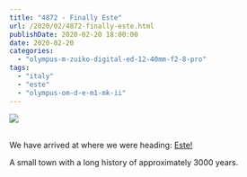 ```yaml
---
title: "4872 - Finally Este"
url: /2020/02/4872-finally-este.html
publishDate: 2020-02-20 18:00:00
date: 2020-02-20
categories: 
  - "olympus-m-zuiko-digital-ed-12-40mm-f2-8-pro"
tags: 
  - "italy"
  - "este"
  - "olympus-om-d-e-m1-mk-ii"
---
```

<div class="container">
<div class="center"><a target="_blank" href="https://d25zfm9zpd7gm5.cloudfront.net/1200x1200/2018/20180512_152210_lr.jpg"><img class="webfeedsFeaturedVisual" src="https://d25zfm9zpd7gm5.cloudfront.net/0600x0600/2018/20180512_152210_lr.jpg" /></a></div>
</div>
<br />

We have arrived at where we were heading:
[Este!](https://en.wikipedia.org/wiki/Este,_Veneto)
 
A small town with a long history of approximately 3000 years.